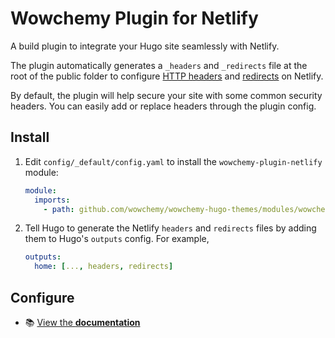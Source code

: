# Wowchemy Plugin for Netlify

A build plugin to integrate your Hugo site seamlessly with Netlify.

The plugin automatically generates a `_headers` and `_redirects` file at the root of the public folder to configure [HTTP headers](https://www.netlify.com/docs/headers-and-basic-auth/) and [redirects](https://www.netlify.com/docs/redirects/) on Netlify.

By default, the plugin will help secure your site with some common security headers. You can easily add or replace headers through the plugin config.

## Install

1. Edit `config/_default/config.yaml` to install the `wowchemy-plugin-netlify` module:

   ```yaml
   module:
     imports:
       - path: github.com/wowchemy/wowchemy-hugo-themes/modules/wowchemy-plugin-netlify
   ```

2. Tell Hugo to generate the Netlify `headers` and `redirects` files by adding them to Hugo's `outputs` config. For example,

   ```yaml
   outputs:
     home: [..., headers, redirects]
   ```

## Configure

- 📚 [View the **documentation**](https://wowchemy.com/docs/hugo-tutorials/security/)
